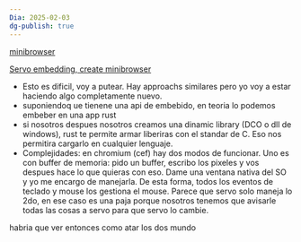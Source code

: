 ```yaml
---
Dia: 2025-02-03
dg-publish: true
---
```


[minibrowser](https://github.com/servo/servo/issues/30049)

[Servo embedding, create minibrowser](https://github.com/servo/servo/issues/29930)


- Esto es dificil, voy a putear. Hay approachs similares pero yo voy a estar haciendo algo completamente nuevo.
- suponiendoq ue tienene una api de embebido, en teoria lo podemos embeber en una app rust
- si nosotros despues nosotros creamos una dinamic library (DCO o dll de windows), rust te permite armar liberiras con el standar de C. Eso nos permitira cargarlo en cualquier lenguaje. 
- Complejidades: en chromium (cef) hay dos modos de funcionar. Uno es con buffer de memoria: pido un buffer, escribo los pixeles y vos despues hace lo que quieras con eso. Dame una ventana nativa del SO y yo me encargo de manejarla. De esta forma, todos los eventos de teclado y mouse los gestiona el mouse.
Parece que servo solo maneja lo 2do, en ese caso es una paja porque nosotros tenemos que avisarle todas las cosas a servo para que servo lo cambie. 

habria que ver entonces como atar los dos mundo



